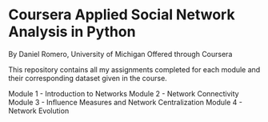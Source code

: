 # Coursera Applied Social Network Analysis in Python
By Daniel Romero, University of Michigan
Offered through Coursera

This repository contains all my assignments completed for each module and their corresponding dataset given in the course.

Module 1 - Introduction to Networks
Module 2 - Network Connectivity
Module 3 - Influence Measures and Network Centralization
Module 4 - Network Evolution
